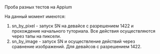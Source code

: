 Проба разных тестов на Appium

На данный момент имеются:
1. sn_by_pixel - запуск SN на девайсе с разрешением 1422 и прохождение начального туториала. Все действия осуществляются через тапы на пиксели.
2. sn_by_image - запуск SN и осуществление действий через сравнение изображений. Для девайсов с разрешением 1422.

